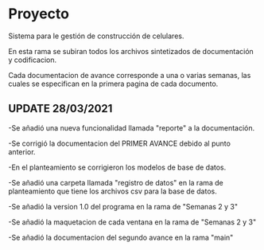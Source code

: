 # Proyecto
Sistema para le gestión de construcción de celulares.

En esta rama se subiran todos los archivos sintetizados de documentación y codificacion.

Cada documentacion de avance corresponde a una o varias semanas, las cuales se especifican en la primera pagina de cada documento.


## UPDATE 28/03/2021

-Se añadió una nueva funcionalidad llamada "reporte" a la documentación.

-Se corrigió la documentacion del PRIMER AVANCE debido al punto anterior.

-En el planteamiento se corrigieron los modelos de base de datos.

-Se añadió una carpeta llamada "registro de datos" en la rama de planteamiento que tiene los archivos csv para la base de datos.

-Se añadió la version 1.0 del programa en la rama de "Semanas 2 y 3"

-Se añadió la maquetacion de cada ventana en la rama de "Semanas 2 y 3"

-Se añadió la documentacion del segundo avance en la rama "main"

